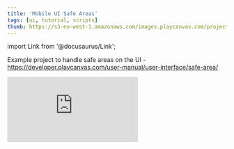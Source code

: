```yaml
---
title: 'Mobile UI Safe Areas'
tags: [ui, tutorial, scripts]
thumb: https://s3-eu-west-1.amazonaws.com/images.playcanvas.com/projects/12/828118/9F85DB-image-75.jpg
---
```


import Link from '@docusaurus/Link';

Example project to handle safe areas on the UI - https://developer.playcanvas.com/user-manual/user-interface/safe-area/

<div className="iframe-container">
    <iframe loading="lazy" src="https://playcanv.as/p/z5pXervL/" title="Mobile UI Safe Areas" webkitallowfullscreen="true" mozallowfullscreen="true" allow="autoplay" allowfullscreen="true" allowvr="" scrolling="no" frameborder="0" />
</div>

<Link to='https://playcanvas.com/editor/project/828118/'>Open Project ↗</Link>
